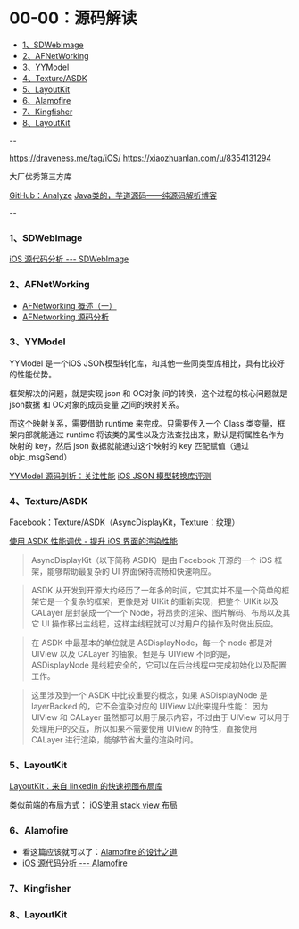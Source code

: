 # 00-00：源码解读

* [1、SDWebImage](#1sdwebimage)
* [2、AFNetWorking](#2afnetworking)
* [3、YYModel](#3yymodel)
* [4、Texture/ASDK](#4textureasdk)
* [5、LayoutKit](#5layoutkit)
* [6、Alamofire](#6alamofire)
* [7、Kingfisher](#7kingfisher)
* [8、LayoutKit](#8layoutkit)

--

https://draveness.me/tag/iOS/
https://xiaozhuanlan.com/u/8354131294

大厂优秀第三方库

[GitHub：Analyze](https://github.com/Draveness/analyze)
[Java类的，芋道源码——纯源码解析博客]()

--

### 1、SDWebImage

[iOS 源代码分析 --- SDWebImage](https://github.com/Draveness/analyze/blob/master/contents/SDWebImage/iOS%20源代码分析%20---%20SDWebImage.md)

### 2、AFNetWorking

* [AFNetworking 概述（一）](https://github.com/Draveness/analyze/blob/master/contents/AFNetworking/AFNetworking%20概述（一）.md)
* [AFNetworking 源码分析](https://xiaozhuanlan.com/topic/7510469283)

### 3、YYModel

YYModel 是一个iOS JSON模型转化库，和其他一些同类型库相比，具有比较好的性能优势。

框架解决的问题，就是实现 json 和 OC对象 间的转换，这个过程的核心问题就是 json数据 和 OC对象的成员变量 之间的映射关系。

而这个映射关系，需要借助 runtime 来完成。只需要传入一个 Class 类变量，框架内部就能通过 runtime 将该类的属性以及方法查找出来，默认是将属性名作为映射的 key，然后 json 数据就能通过这个映射的 key 匹配赋值（通过 objc_msgSend）

[YYModel 源码剖析：关注性能](https://www.jianshu.com/p/fe30e6bbc551)
[iOS JSON 模型转换库评测](https://blog.ibireme.com/2015/10/23/ios_model_framework_benchmark/)

### 4、Texture/ASDK

Facebook：Texture/ASDK（AsyncDisplayKit，Texture：纹理）

[使用 ASDK 性能调优 - 提升 iOS 界面的渲染性能](https://github.com/Draveness/analyze/blob/master/contents/AsyncDisplayKit/提升%20iOS%20界面的渲染性能%20.md)

>AsyncDisplayKit（以下简称 ASDK）是由 Facebook 开源的一个 iOS 框架，能够帮助最复杂的 UI 界面保持流畅和快速响应。

>ASDK 从开发到开源大约经历了一年多的时间，它其实并不是一个简单的框架它是一个复杂的框架，更像是对 UIKit 的重新实现，把整个 UIKit 以及 CALayer 层封装成一个一个 Node，将昂贵的渲染、图片解码、布局以及其它 UI 操作移出主线程，这样主线程就可以对用户的操作及时做出反应。

>在 ASDK 中最基本的单位就是 ASDisplayNode，每一个 node 都是对 UIView 以及 CALayer 的抽象。但是与 UIView 不同的是，ASDisplayNode 是线程安全的，它可以在后台线程中完成初始化以及配置工作。

>这里涉及到一个 ASDK 中比较重要的概念，如果 ASDisplayNode 是 layerBacked 的，它不会渲染对应的 UIView 以此来提升性能：
因为 UIView 和 CALayer 虽然都可以用于展示内容，不过由于 UIView 可以用于处理用户的交互，所以如果不需要使用 UIView 的特性，直接使用 CALayer 进行渲染，能够节省大量的渲染时间。

### 5、LayoutKit

[LayoutKit：来自 linkedin 的快速视图布局库](https://juejin.im/entry/576f7fda0a2b580058094af2)

类似前端的布局方式：
[iOS使用 stack view 布局](https://www.jianshu.com/p/4b2a016a1611)

### 6、Alamofire

* 看这篇应该就可以了：[Alamofire 的设计之道](https://juejin.im/entry/5947ae51a0bb9f006bdd3241)
* [iOS 源代码分析 --- Alamofire](https://github.com/Draveness/analyze/blob/master/contents/Alamofire/iOS%20源代码分析%20----%20Alamofire.md)

### 7、Kingfisher


### 8、LayoutKit

